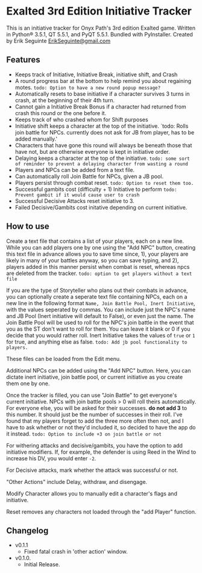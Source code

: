 # Exalted 3rd Edition Initiative Tracker

This is an initiative tracker for Onyx Path's 3rd edition Exalted game. Written in Python® 3.5.1, QT 5.5.1, and PyQT 5.5.1. Bundled with PyInstaller. Created by Erik Seguinte <ErikSeguinte@gmail.com>

## Features

*	Keeps track of Initiative, Initiative Break, initiative shift, and Crash
*	A round progress bar at the bottom to help remind you about regaining motes.
	`todo: Option to have a new round popup message?`
*	Automatically resets to base initiative if a character survives 3 turns in crash,
	at the beginning of their 4th turn.
*	Cannot gain a Initiative Break Bonus if a character had returned from crash this
	round or the one before it.
*	Keeps track of who crashed whom for Shift purposes
*	Initiative shift keeps a character at the top of the initiative.
	`todo: Rolls join battle for NPCs. currently does not ask for JB from player, has to be added manually.'
*	Characters that have gone this round will always be beneath those that have not,
	but are otherwise everyone is kept in initiative order.
*	Delaying keeps a character at the top of the initiative.
	`todo: some sort of reminder to prevent a delaying character from wasting a round`
*	Players and NPCs can be added from a text file.
*	Can automatically roll Join Battle for NPCs, given a JB pool.
*	Players persist through combat reset. `todo: Option to reset them too.`
*	Successful gambits cost (difficulty + 1) Initiative to perform
	`todo: Prevent gambit if it would cause user to crash`
*	Successful Decisive Attacks reset initiative to 3.
*	Failed Decisive/Gambits cost initative depending on current initiative.



## How to use
Create a text file that contains a list of your players, each on a new line. While you can add players one by one using the "Add NPC" button, creating this text file in advance allows you to save time since, 1), your players are likely in many of your battles anyway, so you can save typing, and 2), players added in this manner persist when combat is reset, whereas npcs are deleted from the tracker. `todo: option to get players without a text file`

If you are the type of Storyteller who plans out their combats in advance, you can optionally create a seperate text file containing NPCs, each on a new line in the following format `Name, Join Battle Pool, Inert Initiative`, with the values seperated by commas. You can include just the NPC's name and JB Pool (Inert initiative will default to False), or even just the name. The Join Battle Pool will be used to roll for the NPC's join battle in the event that you as the ST don't want to roll for them. You can leave it blank or 0 if you decide that you would rather roll. Inert Initiative takes the values of `true` or `1` for true, and anything else as false. `todo: Add jb pool functionality to players.`

These files can be loaded from the Edit menu.

Additional NPCs can be added using the "Add NPC" button. Here, you can dictate inert initiative, join battle pool, or current initiative as you create them one by one.

Once the tracker is filled, you can use "Join Battle" to get everyone's current initiative. NPCs with join battle pools > 0 will roll theirs automatically. For everyone else, you will be asked for their successes. **do not add 3** to this number. It should just be the number of successes in their roll. I've found that my players forget to add the three more often then not, and I have to ask whether or not they'd included it, so decided to have the app do it instead. `todo: Option to include +3 on join battle or not`

For withering attacks and decisive/gambits, you have the option to add initiative modifiers. If, for example, the defender is using Reed in the Wind to increase his DV, you would enter `-2`.

For Decisive attacks, mark whether the attack was successful or not.

"Other Actions" include Delay, withdraw, and disengage.

Modify Character allows you to manually edit a character's flags and initiative.

Reset removes any characters not loaded through the "add Player" function.

## Changelog
* v0.1.1
  * Fixed fatal crash in 'other action' window.
* v0.1.0.
  * Initial Release.



